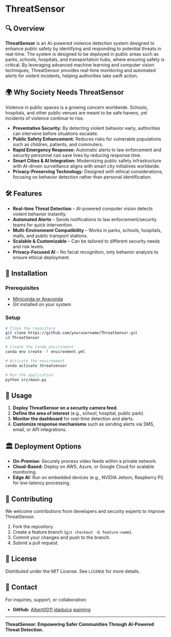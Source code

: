 # ThreatSensor

## 🔍 Overview
**ThreatSensor** is an AI-powered violence detection system designed to enhance public safety by identifying and responding to potential threats in real-time. The system is designed to be deployed in public areas such as parks, schools, hospitals, and transportation hubs, where ensuring safety is critical. By leveraging advanced machine learning and computer vision techniques, ThreatSensor provides real-time monitoring and automated alerts for violent incidents, helping authorities take swift action.

## 🌍 Why Society Needs ThreatSensor
Violence in public spaces is a growing concern worldwide. Schools, hospitals, and other public venues are meant to be safe havens, yet incidents of violence continue to rise. 
- **Preventative Security:** By detecting violent behavior early, authorities can intervene before situations escalate.
- **Public Safety Enhancement:** Reduces risks for vulnerable populations such as children, patients, and commuters.
- **Rapid Emergency Response:** Automatic alerts to law enforcement and security personnel can save lives by reducing response time.
- **Smart Cities & AI Integration:** Modernizing public safety infrastructure with AI-driven surveillance aligns with smart city initiatives worldwide.
- **Privacy-Preserving Technology:** Designed with ethical considerations, focusing on behavior detection rather than personal identification.

## 🛠 Features
- **Real-time Threat Detection** – AI-powered computer vision detects violent behavior instantly.
- **Automated Alerts** – Sends notifications to law enforcement/security teams for quick intervention.
- **Multi-Environment Compatibility** – Works in parks, schools, hospitals, malls, and public transport stations.
- **Scalable & Customizable** – Can be tailored to different security needs and risk levels.
- **Privacy-Focused AI** – No facial recognition, only behavior analysis to ensure ethical deployment.

## 🚀 Installation
### Prerequisites
- [Miniconda or Anaconda](https://docs.conda.io/en/latest/miniconda.html)
- Git installed on your system

### Setup
```bash
# Clone the repository
git clone https://github.com/yourusername/ThreatSensor.git
cd ThreatSensor

# Create the Conda environment
conda env create -f environment.yml

# Activate the environment
conda activate threatsensor

# Run the application
python src/main.py
```

## 📌 Usage
1. **Deploy ThreatSensor on a security camera feed.**
2. **Define the area of interest** (e.g., school, hospital, public park).
3. **Monitor the dashboard** for real-time detection and alerts.
4. **Customize response mechanisms** such as sending alerts via SMS, email, or API integrations.

## 🏛 Deployment Options
- **On-Premise:** Securely process video feeds within a private network.
- **Cloud-Based:** Deploy on AWS, Azure, or Google Cloud for scalable monitoring.
- **Edge AI:** Run on embedded devices (e.g., NVIDIA Jetson, Raspberry Pi) for low-latency processing.

## 🤝 Contributing
We welcome contributions from developers and security experts to improve ThreatSensor.
1. Fork the repository.
2. Create a feature branch (`git checkout -b feature-name`).
3. Commit your changes and push to the branch.
4. Submit a pull request.

## 📜 License
Distributed under the MIT License. See `LICENSE` for more details.

## 📧 Contact
For inquiries, support, or collaboration:
- **GitHub:** [Albert0011](https://github.com/Albert0011) [jdaduica](https://github.com/jdaduica) [waiming](https://github.com/waiming)

---
**ThreatSensor: Empowering Safer Communities Through AI-Powered Threat Detection.**
